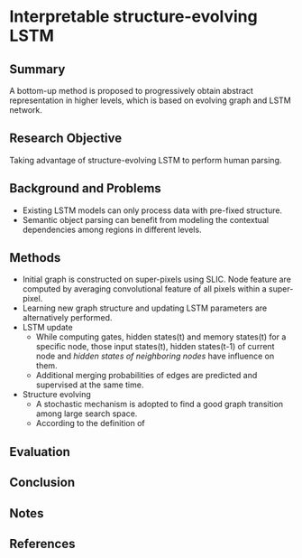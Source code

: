 # Interpretable structure-evolving LSTM
## Summary
A bottom-up method is proposed to progressively obtain abstract representation in higher levels, which is based on evolving graph and LSTM network.
## Research Objective
Taking advantage of structure-evolving LSTM to perform human parsing.
## Background and Problems
- Existing LSTM models can only process data with pre-fixed structure.
- Semantic object parsing can benefit from modeling the contextual dependencies among regions in different levels.
## Methods
- Initial graph is constructed on super-pixels using SLIC. Node feature are computed by averaging convolutional feature of all pixels within a super-pixel.
- Learning new graph structure and updating LSTM parameters are alternatively performed.
-  LSTM update
	- While computing gates, hidden states(t) and memory states(t) for a specific node, those input states(t), hidden states(t-1) of current node and *hidden states of neighboring nodes* have influence on them.
	-  Additional merging probabilities of edges are predicted and supervised at the same time.
- Structure evolving
	- A stochastic mechanism is adopted to find a good graph transition among large search space. 
	- According to the definition of 
## Evaluation

## Conclusion

## Notes

## References
<!--stackedit_data:
eyJoaXN0b3J5IjpbLTE3NjA3MDExMjAsMTE1NjI0MDcwOSwtMT
g2ODMzOTk4NiwyMTM3MjAyNTQ3LC00ODUyNDMyMTgsLTExMDU1
MjUzMjIsNDIwMzQzMzY2LC05NjgzMzk0MjksMzUwMjE4MDcxXX
0=
-->